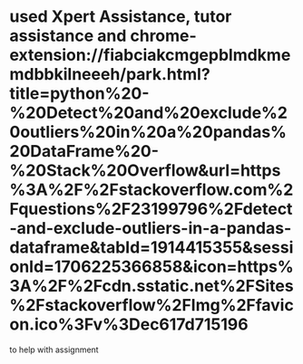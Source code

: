 # used Xpert Assistance, tutor assistance and chrome-extension://fiabciakcmgepblmdkmemdbbkilneeeh/park.html?title=python%20-%20Detect%20and%20exclude%20outliers%20in%20a%20pandas%20DataFrame%20-%20Stack%20Overflow&url=https%3A%2F%2Fstackoverflow.com%2Fquestions%2F23199796%2Fdetect-and-exclude-outliers-in-a-pandas-dataframe&tabId=1914415355&sessionId=1706225366858&icon=https%3A%2F%2Fcdn.sstatic.net%2FSites%2Fstackoverflow%2FImg%2Ffavicon.ico%3Fv%3Dec617d715196

to help with assignment

